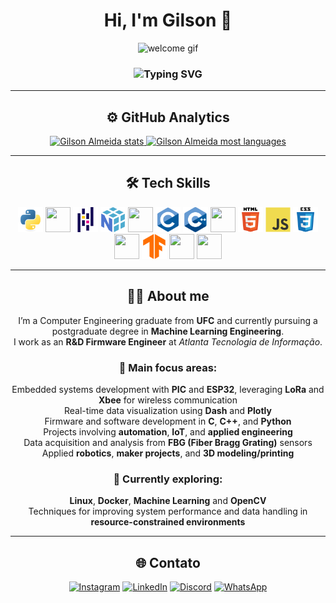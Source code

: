 

# <div align="center">Hi, I'm Gilson 👋</div>

<div align="center">
  <img src="https://user-images.githubusercontent.com/74038190/229223263-cf2e4b07-2615-4f87-9c38-e37600f8381a.gif" " alt="welcome gif">
</div>


<h3 align="center">
  <img src="https://readme-typing-svg.herokuapp.com?font=Fira+Code&size=22&pause=1000&color=00F7FF&center=true&vCenter=true&width=600&lines=Engenheiro+de+Computação+/+Machine+Learning;Desenvolvedor+C+/+Cpp+/+Python;Modelagem+3D+/+Impressão+3D;IOT+/+ESP32+/+PIC+/+Lora;Automação+/+Sistemas+Embarcados+/+PCB" alt="Typing SVG" />
</h3>

---

## <div align="center">⚙️ GitHub Analytics

<div align="center">
  <a href="https://github.com/gilsonfiho">
    <img height="180em" src="https://github-readme-stats.vercel.app/api?username=gilsonfiho&show_icons=true&theme=dark&include_all_commits=true&count_private=true" alt="Gilson Almeida stats"/>
    <img height="180em" src="https://github-readme-stats.vercel.app/api/top-langs/?username=gilsonfiho&langs_count=8&layout=compact&theme=dark" alt="Gilson Almeida most languages"/>
  </a>
</div>

---

## <div align="center"> 🛠 Tech Skills

<p align="center">
  <a href="https://www.python.org" target="_blank"><img src="https://raw.githubusercontent.com/devicons/devicon/master/icons/python/python-original.svg" width="40" height="40"/></a>
  <a href="https://plotly.com/python/plotly-express/" target="_blank"><img src="https://avatars.githubusercontent.com/u/5997976?s=200&v=4" width="40" height="40"/></a>
  <a href="https://pandas.pydata.org/" target="_blank"><img src="https://raw.githubusercontent.com/devicons/devicon/master/icons/pandas/pandas-original.svg" width="40" height="40"/></a>
  <a href="https://numpy.org/" target="_blank"><img src="https://raw.githubusercontent.com/devicons/devicon/master/icons/numpy/numpy-original.svg" width="40" height="40"/></a>
  <a href="https://www.arduino.cc/" target="_blank"><img src="https://cdn.worldvectorlogo.com/logos/arduino-1.svg" width="40" height="40"/></a>
  <a href="https://www.cprogramming.com/" target="_blank"><img src="https://raw.githubusercontent.com/devicons/devicon/master/icons/c/c-original.svg" width="40" height="40"/></a>
  <a href="https://www.w3schools.com/cpp/" target="_blank"><img src="https://raw.githubusercontent.com/devicons/devicon/master/icons/cplusplus/cplusplus-original.svg" width="40" height="40"/></a>
  <a href="https://git-scm.com/" target="_blank"><img src="https://www.vectorlogo.zone/logos/git-scm/git-scm-icon.svg" width="40" height="40"/></a>
  <a href="https://www.w3.org/html/" target="_blank"><img src="https://raw.githubusercontent.com/devicons/devicon/master/icons/html5/html5-original-wordmark.svg" width="40" height="40"/></a>
  <a href="https://developer.mozilla.org/en-US/docs/Web/JavaScript" target="_blank"><img src="https://raw.githubusercontent.com/devicons/devicon/master/icons/javascript/javascript-original.svg" width="40" height="40"/></a>
  <a href="https://www.w3schools.com/css/" target="_blank"><img src="https://raw.githubusercontent.com/devicons/devicon/master/icons/css3/css3-original-wordmark.svg" width="40" height="40"/></a>
  <a href="https://opencv.org/" target="_blank"><img src="https://www.vectorlogo.zone/logos/opencv/opencv-icon.svg" width="40" height="40"/></a>
  <a href="https://www.tensorflow.org/" target="_blank"><img src="https://raw.githubusercontent.com/devicons/devicon/master/icons/tensorflow/tensorflow-original.svg" width="40" height="40"/></a>
  <a href="https://scikit-learn.org/" target="_blank"><img src="https://upload.wikimedia.org/wikipedia/commons/0/05/Scikit_learn_logo_small.svg" width="40" height="40"/></a>
  <a href="https://micropython.org/" target="_blank"><img src="https://micropython.org/static/img/Mlogo_138wh.png" width="40" height="40"/></a>
  
  

</p>

---


<div align="center">

## 👨‍💻 About me

I’m a Computer Engineering graduate from **UFC** and currently pursuing a postgraduate degree in **Machine Learning Engineering**.  
I work as an **R&D Firmware Engineer** at *Atlanta Tecnologia de Informação*.
### 🔧 Main focus areas:

 Embedded systems development with **PIC** and **ESP32**, leveraging **LoRa** and **Xbee** for wireless communication  
 Real-time data visualization using **Dash** and **Plotly**  
 Firmware and software development in **C**, **C++**, and **Python**  
 Projects involving **automation**, **IoT**, and **applied engineering**  
 Data acquisition and analysis from **FBG (Fiber Bragg Grating)** sensors  
 Applied **robotics**, **maker projects**, and **3D modeling/printing**

### 🧠 Currently exploring:

 **Linux**, **Docker**, **Machine Learning** and **OpenCV**  
 Techniques for improving system performance and data handling in **resource-constrained environments**

</div>

---

## <div align="center"> 🌐 Contato

<div align="center">

[![Instagram](https://img.shields.io/badge/Instagram-E4405F?style=for-the-badge&logo=instagram&logoColor=white)](https://www.instagram.com/gfrobotica/)
[![LinkedIn](https://img.shields.io/badge/LinkedIn-0077B5?style=for-the-badge&logo=linkedin&logoColor=white)](https://www.linkedin.com/in/gilson-filho-608b62178)
[![Discord](https://img.shields.io/badge/Discord-7289DA?style=for-the-badge&logo=discord&logoColor=white)](https://discord.gg/SSJzxs65)
[![WhatsApp](https://img.shields.io/badge/WhatsApp-25D366?style=for-the-badge&logo=whatsapp&logoColor=white)](https://api.whatsapp.com/send?phone=5585996593527)

</div>
